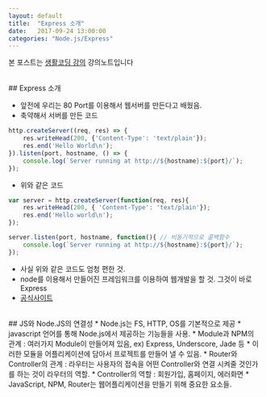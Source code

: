 ```yaml
---
layout: default
title:  "Express 소개"
date:   2017-09-24 13:00:00
categories: "Node.js/Express"
---
```


본 포스트는 [생활코딩 강의](https://www.inflearn.com/course/nodejs-강좌-생활코딩) 강의노트입니다


<br>
## Express 소개

* 앞전에 우리는 80 Port를 이용해서 웹서버를 만든다고 배웠음.
* 축약해서 서버를 만든 코드

```javascript
http.createServer((req, res) => {
    res.writeHead(200, {'Content-Type': 'text/plain'});
    res.end('Hello World\n');
}).listen(port, hostname, () => {
    console.log(`Server running at http://${hostname}:${port}/`);
});
```

* 위와 같은 코드

```javascript
var server = http.createServer(function(req, res){
    res.writeHead(200, { 'Content-Type': 'text/plain'});
    res.end('Hello world\n');
});

server.listen(port, hostname, function(){ // 비동기적으로 콜백함수
    console.log(`Server running at http://${hostname}:${port}/`);
});
```

* 사실 위와 같은 코드도 엄청 편한 것.
* node를 이용해서 만들어진 프레임워크를 이용하여 웹개발을 할 것. 그것이 바로 Express
* [공식사이트](http://expressjs.com/ko/)


<br>
## JS와 Node.JS의 연결성
* Node.js는 FS, HTTP, OS를 기본적으로 제공
* javascript 언어를 통해 Node.js에서 제공하는 기능들을 사용.
* Module과 NPM의 관계 : 여러가지 Module이 만들어져 있음, ex) Express, Underscore, Jade 등
* 이러한 모듈을 어플리케이션에 담아서 프로젝트를 만들어 낼 수 있음.
* Router와 Controller의 관계 : 라우터는 사용자의 접속을 어떤 Controller와 연결 시켜줄 것인가를 하는 것이 라우터의 역할.
* Controller의 역할 : 회원가입, 홈페이지, 에러화면
* JavaScript, NPM, Router는 웹어플리케이션을 만들기 위해 중요한 요소들.